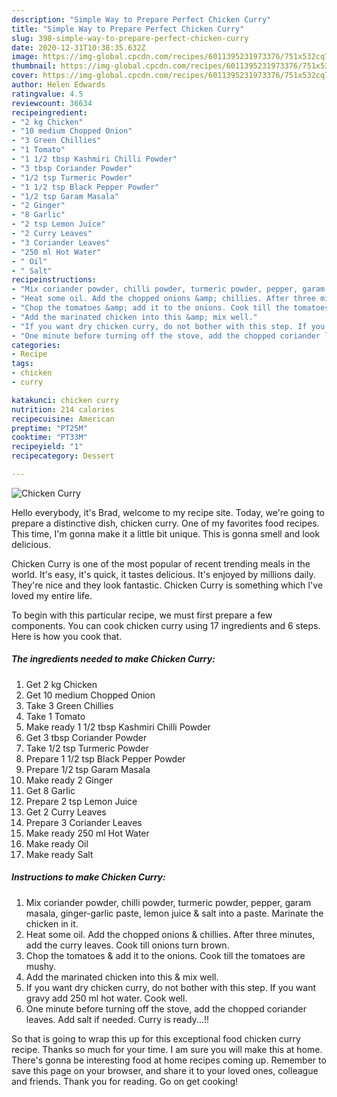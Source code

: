 ```yaml
---
description: "Simple Way to Prepare Perfect Chicken Curry"
title: "Simple Way to Prepare Perfect Chicken Curry"
slug: 398-simple-way-to-prepare-perfect-chicken-curry
date: 2020-12-31T10:38:35.632Z
image: https://img-global.cpcdn.com/recipes/6011395231973376/751x532cq70/chicken-curry-recipe-main-photo.jpg
thumbnail: https://img-global.cpcdn.com/recipes/6011395231973376/751x532cq70/chicken-curry-recipe-main-photo.jpg
cover: https://img-global.cpcdn.com/recipes/6011395231973376/751x532cq70/chicken-curry-recipe-main-photo.jpg
author: Helen Edwards
ratingvalue: 4.5
reviewcount: 36634
recipeingredient:
- "2 kg Chicken"
- "10 medium Chopped Onion"
- "3 Green Chillies"
- "1 Tomato"
- "1 1/2 tbsp Kashmiri Chilli Powder"
- "3 tbsp Coriander Powder"
- "1/2 tsp Turmeric Powder"
- "1 1/2 tsp Black Pepper Powder"
- "1/2 tsp Garam Masala"
- "2 Ginger"
- "8 Garlic"
- "2 tsp Lemon Juice"
- "2 Curry Leaves"
- "3 Coriander Leaves"
- "250 ml Hot Water"
- " Oil"
- " Salt"
recipeinstructions:
- "Mix coriander powder, chilli powder, turmeric powder, pepper, garam masala, ginger-garlic paste, lemon juice &amp; salt into a paste. Marinate the chicken in it."
- "Heat some oil. Add the chopped onions &amp; chillies. After three minutes, add the curry leaves. Cook till onions turn brown."
- "Chop the tomatoes &amp; add it to the onions. Cook till the tomatoes are mushy."
- "Add the marinated chicken into this &amp; mix well."
- "If you want dry chicken curry, do not bother with this step. If you want gravy add 250 ml hot water. Cook well."
- "One minute before turning off the stove, add the chopped coriander leaves. Add salt if needed. Curry is ready...!!"
categories:
- Recipe
tags:
- chicken
- curry

katakunci: chicken curry 
nutrition: 214 calories
recipecuisine: American
preptime: "PT25M"
cooktime: "PT33M"
recipeyield: "1"
recipecategory: Dessert

---
```



![Chicken Curry](https://img-global.cpcdn.com/recipes/6011395231973376/751x532cq70/chicken-curry-recipe-main-photo.jpg)

Hello everybody, it's Brad, welcome to my recipe site. Today, we're going to prepare a distinctive dish, chicken curry. One of my favorites food recipes. This time, I'm gonna make it a little bit unique. This is gonna smell and look delicious.

Chicken Curry is one of the most popular of recent trending meals in the world. It's easy, it's quick, it tastes delicious. It's enjoyed by millions daily. They're nice and they look fantastic. Chicken Curry is something which I've loved my entire life.




To begin with this particular recipe, we must first prepare a few components. You can cook chicken curry using 17 ingredients and 6 steps. Here is how you cook that.

<!--inarticleads1-->

##### The ingredients needed to make Chicken Curry:

1. Get 2 kg Chicken
1. Get 10 medium Chopped Onion
1. Take 3 Green Chillies
1. Take 1 Tomato
1. Make ready 1 1/2 tbsp Kashmiri Chilli Powder
1. Get 3 tbsp Coriander Powder
1. Take 1/2 tsp Turmeric Powder
1. Prepare 1 1/2 tsp Black Pepper Powder
1. Prepare 1/2 tsp Garam Masala
1. Make ready 2 Ginger
1. Get 8 Garlic
1. Prepare 2 tsp Lemon Juice
1. Get 2 Curry Leaves
1. Prepare 3 Coriander Leaves
1. Make ready 250 ml Hot Water
1. Make ready  Oil
1. Make ready  Salt




<!--inarticleads2-->

##### Instructions to make Chicken Curry:

1. Mix coriander powder, chilli powder, turmeric powder, pepper, garam masala, ginger-garlic paste, lemon juice &amp; salt into a paste. Marinate the chicken in it.
1. Heat some oil. Add the chopped onions &amp; chillies. After three minutes, add the curry leaves. Cook till onions turn brown.
1. Chop the tomatoes &amp; add it to the onions. Cook till the tomatoes are mushy.
1. Add the marinated chicken into this &amp; mix well.
1. If you want dry chicken curry, do not bother with this step. If you want gravy add 250 ml hot water. Cook well.
1. One minute before turning off the stove, add the chopped coriander leaves. Add salt if needed. Curry is ready...!!




So that is going to wrap this up for this exceptional food chicken curry recipe. Thanks so much for your time. I am sure you will make this at home. There's gonna be interesting food at home recipes coming up. Remember to save this page on your browser, and share it to your loved ones, colleague and friends. Thank you for reading. Go on get cooking!
